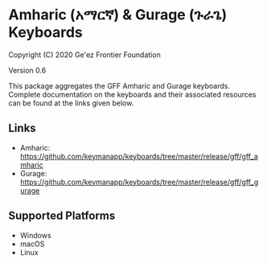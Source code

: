 Amharic (አማርኛ) & Gurage (ጉራጌ) Keyboards
=======================================

Copyright (C) 2020 Ge'ez Frontier Foundation

Version 0.6

This package aggregates the GFF Amharic and Gurage keyboards.  Complete documentation on the keyboards
and their associated resources can be found at the links given below.


Links
-----

 * Amharic: https://github.com/keymanapp/keyboards/tree/master/release/gff/gff_amharic
 * Gurage:  https://github.com/keymanapp/keyboards/tree/master/release/gff/gff_gurage


Supported Platforms
-------------------
 * Windows
 * macOS
 * Linux 
